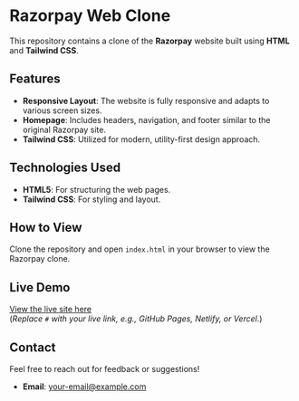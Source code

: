 # Razorpay Web Clone

This repository contains a clone of the **Razorpay** website built using **HTML** and **Tailwind CSS**.

## Features
- **Responsive Layout**: The website is fully responsive and adapts to various screen sizes.
- **Homepage**: Includes headers, navigation, and footer similar to the original Razorpay site.
- **Tailwind CSS**: Utilized for modern, utility-first design approach.

## Technologies Used
- **HTML5**: For structuring the web pages.
- **Tailwind CSS**: For styling and layout.

## How to View
Clone the repository and open `index.html` in your browser to view the Razorpay clone.

## Live Demo
[View the live site here](#)  
(*Replace `#` with your live link, e.g., GitHub Pages, Netlify, or Vercel.*)

## Contact
Feel free to reach out for feedback or suggestions!
- **Email**: your-email@example.com

